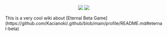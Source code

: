 <p align="center">
    <img src="https://github.com/Kacianoki/Eternal-Beta-Wiki/actions/workflows/pages/pages-build-deployment/badge.svg" href="https://github.com/Kacianoki/Eternal-Beta-Wiki/actions/workflows/pages/pages-build-deployment"></img>
    <img src="https://github.com/Kacianoki/Eternal-Beta-Wiki/actions/workflows/deploy.yml/badge.svg" href="https://github.com/Kacianoki/Eternal-Beta-Wiki/actions/workflows/deploy.yml"></img>
</p>
This is a very cool wiki about [Eternal Beta Game](https://github.com/Kacianoki/.github/blob/main/profile/README.md#eternal-beta)